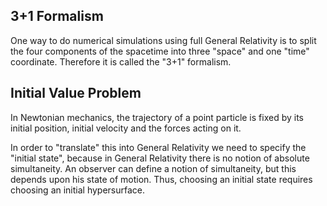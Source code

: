 ## 3+1 Formalism

One way to do numerical simulations using full General Relativity is to split the four components of the spacetime into three "space" and one "time" coordinate. Therefore it is called the "3+1" formalism.

## Initial Value Problem

In Newtonian mechanics, the trajectory of a point particle is fixed by its initial position, initial velocity and the forces acting on it.

In order to "translate" this into General Relativity we need to specify the "initial state", because in General Relativity there is no notion of absolute simultaneity. An observer can define a notion of simultaneity, but this depends upon his state of motion. Thus, choosing an initial state requires choosing an initial hypersurface.